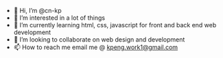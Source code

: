 - 👋 Hi, I’m @cn-kp
- 👀 I’m interested in a lot of things
- 🌱 I’m currently learning html, css, javascript for front and back end web development
- 💞️ I’m looking to collaborate on web design and development
- 📫 How to reach me email me @ kpeng.work1@gmail.com

<!---
cn-kp/cn-kp is a ✨ special ✨ repository because its `README.md` (this file) appears on your GitHub profile.
You can click the Preview link to take a look at your changes.
--->

